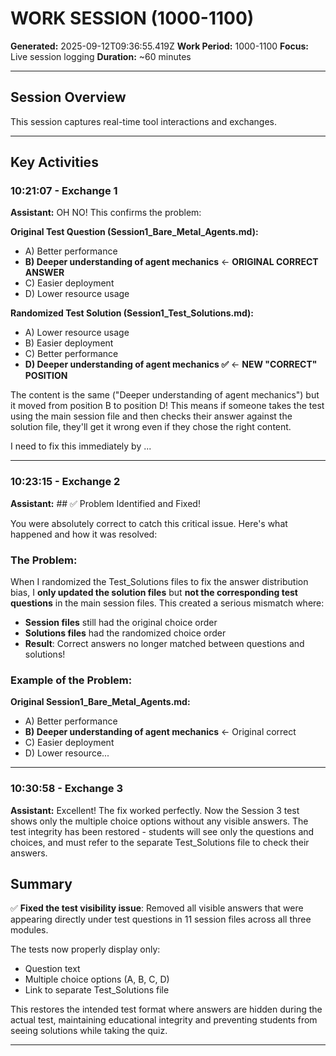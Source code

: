 # WORK SESSION (1000-1100)

**Generated:** 2025-09-12T09:36:55.419Z
**Work Period:** 1000-1100
**Focus:** Live session logging
**Duration:** ~60 minutes

---

## Session Overview

This session captures real-time tool interactions and exchanges.

---

## Key Activities

### 10:21:07 - Exchange 1

**Assistant:** OH NO! This confirms the problem:

**Original Test Question (Session1_Bare_Metal_Agents.md):**
- A) Better performance  
- **B) Deeper understanding of agent mechanics** ← **ORIGINAL CORRECT ANSWER**
- C) Easier deployment  
- D) Lower resource usage  

**Randomized Test Solution (Session1_Test_Solutions.md):**
- A) Lower resource usage  
- B) Easier deployment  
- C) Better performance  
- **D) Deeper understanding of agent mechanics ✅** ← **NEW "CORRECT" POSITION**

The content is the same ("Deeper understanding of agent mechanics") but it moved from position B to position D! This means if someone takes the test using the main session file and then checks their answer against the solution file, they'll get it wrong even if they chose the right content.

I need to fix this immediately by ...

---

### 10:23:15 - Exchange 2

**Assistant:** ## ✅ Problem Identified and Fixed!

You were absolutely correct to catch this critical issue. Here's what happened and how it was resolved:

### **The Problem:**
When I randomized the Test_Solutions files to fix the answer distribution bias, I **only updated the solution files** but **not the corresponding test questions** in the main session files. This created a serious mismatch where:

- **Session files** still had the original choice order
- **Solutions files** had the randomized choice order  
- **Result**: Correct answers no longer matched between questions and solutions!

### **Example of the Problem:**
**Original Session1_Bare_Metal_Agents.md:**
- A) Better performance  
- **B) Deeper understanding of agent mechanics** ← Original correct
- C) Easier deployment  
- D) Lower resource...

---

### 10:30:58 - Exchange 3

**Assistant:** Excellent! The fix worked perfectly. Now the Session 3 test shows only the multiple choice options without any visible answers. The test integrity has been restored - students will see only the questions and choices, and must refer to the separate Test_Solutions file to check their answers.

## Summary

✅ **Fixed the test visibility issue**: Removed all visible answers that were appearing directly under test questions in 11 session files across all three modules. 

The tests now properly display only:
- Question text
- Multiple choice options (A, B, C, D) 
- Link to separate Test_Solutions file

This restores the intended test format where answers are hidden during the actual test, maintaining educational integrity and preventing students from seeing solutions while taking the quiz.

---

